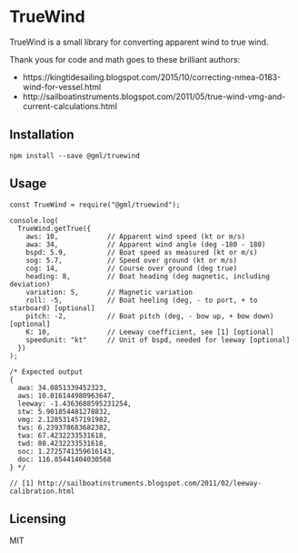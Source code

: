 # TrueWind

TrueWind is a small library for converting apparent wind to true wind. 

Thank yous for code and math goes to these brilliant authors: 
<ul>
  <li>https://kingtidesailing.blogspot.com/2015/10/correcting-nmea-0183-wind-for-vessel.html</li>
<li>http://sailboatinstruments.blogspot.com/2011/05/true-wind-vmg-and-current-calculations.html</i>
</ul>

## Installation
```
npm install --save @gml/truewind
```

## Usage

```
const TrueWind = require("@gml/truewind");

console.log(
  TrueWind.getTrue({
    aws: 10, 			// Apparent wind speed (kt or m/s)
    awa: 34, 			// Apparent wind angle (deg -180 - 180)
    bspd: 5.9, 			// Boat speed as measured (kt or m/s)
    sog: 5.7, 			// Speed over ground (kt or m/s)
    cog: 14, 			// Course over ground (deg true)
    heading: 8, 		// Boat heading (deg magnetic, including deviation)
    variation: 5, 		// Magnetic variation
    roll: -5,			// Boat heeling (deg, - to port, + to starboard) [optional]
    pitch: -2,			// Boat pitch (deg, - bow up, + bow down) [optional]
    K: 10,				// Leeway coefficient, see [1] [optional]
    speedunit: "kt"		// Unit of bspd, needed for leeway [optional]
  })
);

/* Expected output
{
  awa: 34.0851339452323,
  aws: 10.016144980963647,
  leeway: -1.4363688595231254,
  stw: 5.901854481278832,
  vmg: 2.128531457191982,
  tws: 6.239378683682382,
  twa: 67.4232233531618,
  twd: 80.4232233531618,
  soc: 1.2725741359616143,
  doc: 116.85441404030568
} */

// [1] http://sailboatinstruments.blogspot.com/2011/02/leeway-calibration.html
```


## Licensing

MIT
